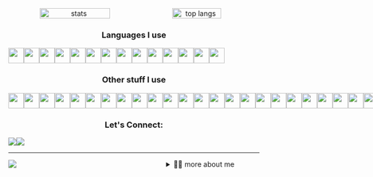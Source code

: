 <!-- stats and languages Chart -->
<div align="center" width="100%" style="display: flex; align-items: center, justify-content: space-between;">
	<img width=53% src="https://github-readme-stats.vercel.app/api?username=pascall-de-creator&show_icons=true&bg_color=09131b&title_color=15bb8a&text_color=fff&icon_color=15bb8a&hide_border=true&border_radius=6" alt="stats"/>
  	<img width=44% src="https://github-readme-stats.vercel.app/api/top-langs/?username=pascall-de-creator&layout=compact&bg_color=09131b&title_color=15bb8a&text_color=fff&icon_color=15bb8a&hide_border=true&border_radius=6" alt="top langs"/>
</div>
<!-- Languages badges -->
<h3 align=center>Languages I use</h3>
<div align=center style="display: flex; width: 90%">
  	<img src="https://skillicons.dev/icons?i=js" height="31px" />
  	<img src="https://skillicons.dev/icons?i=ts" height="31px" />
  	<img src="https://skillicons.dev/icons?i=c" height="31px" />
  	<img src="https://skillicons.dev/icons?i=cpp" height="31px" />
  	<img src="https://skillicons.dev/icons?i=cs" height="31px" />
  	<img src="https://skillicons.dev/icons?i=html" height="31px" />
  	<img src="https://skillicons.dev/icons?i=css" height="31px" />
  	<img src="https://skillicons.dev/icons?i=sass" height="31px" />
  	<img src="https://skillicons.dev/icons?i=dart" height="31px" />
  	<img src="https://skillicons.dev/icons?i=python" height="31px" />
  	<img src="https://skillicons.dev/icons?i=rust" height="31px" />
  	<img src="https://skillicons.dev/icons?i=ruby" height="31px" />
  	<img src="https://skillicons.dev/icons?i=php" height="31px" />
  	<img src="https://skillicons.dev/icons?i=go" height="31px" />
</div>
<!-- Frameworks badges -->
<h3 align=center>Other stuff I use</h3>
<div align=center style="display: flex; width: 90%">
  	<img src="https://skillicons.dev/icons?i=react" height="31px" />
  	<img src="https://skillicons.dev/icons?i=vue" height="31px" />
  	<img src="https://skillicons.dev/icons?i=nextjs" height="31px" />
  	<img src="https://skillicons.dev/icons?i=nuxtjs" height="31px" />
  	<img src="https://skillicons.dev/icons?i=svelte" height="31px" />
  	<img src="https://skillicons.dev/icons?i=redux" height="31px" />
	<!-- 	 -->
  	<img src="https://skillicons.dev/icons?i=laravel" height="31px" />
  	<img src="https://skillicons.dev/icons?i=rails" height="31px" />
	<!-- 	 -->
  	<img src="https://skillicons.dev/icons?i=bootstrap" height="31px" />
  	<img src="https://skillicons.dev/icons?i=materialui" height="31px" />
  	<img src="https://skillicons.dev/icons?i=tailwind" height="31px" />
	<!-- 	 -->
  	<img src="https://skillicons.dev/icons?i=sass" height="31px" />
	<!-- 	 -->
  	<img src="https://skillicons.dev/icons?i=django" height="31px" />
  	<img src="https://skillicons.dev/icons?i=express" height="31px" />
	<!-- 	 -->
  	<img src="https://skillicons.dev/icons?i=firebase" height="31px" />
	<!-- 	 -->
  	<img src="https://skillicons.dev/icons?i=flutter" height="31px" />
  	<img src="https://skillicons.dev/icons?i=nodejs" height="31px" />
  	<img src="https://skillicons.dev/icons?i=pug" height="31px" />
  	<img src="https://skillicons.dev/icons?i=wasm" height="31px" />
  	<img src="https://skillicons.dev/icons?i=qt" height="31px" />
	<!-- 	 -->
  	<img src="https://skillicons.dev/icons?i=mongodb" height="31px" />
  	<img src="https://skillicons.dev/icons?i=redis" height="31px" />
  	<img src="https://skillicons.dev/icons?i=prisma" height="31px" />
  	<img src="https://skillicons.dev/icons?i=graphql" height="31px" />
  	<img src="https://skillicons.dev/icons?i=mysql" height="31px" />
</div>
<!-- connect badges -->
<h3 align=center>Let's Connect:</h3>
<div align=center style="display: flex; width: 100%">
	<a href="https://www.linkedin.com/in/pascall-de-creator-150b73215/">
		<img src="https://img.shields.io/badge/LinkedIn-0077B5?style=for-the-badge&logo=linkedin&logoColor=white">
  	</a>
	<a href="https://twitter.com/Pascall_creator">
		<img src="https://img.shields.io/badge/Twitter-1DA1F2?style=for-the-badge&logo=twitter&logoColor=white">
	</a>
</div>
<hr/>
<div align="center" style="width: 90%; display: flex; align-items-center; justify-content: space-between" >
	<img src="https://komarev.com/ghpvc/?username=pascall-de-creator">
	<a href="https://github.com/pascall-de-creator/About-Pascall"></a>
	<details>
		<summary>👨‍💻 more about me</summary>
		# About-Pascall
		<!-- Technology I use -->
		<h2 align=center>Technologies I Use</h2>
		<div align=center style="display: flex; width: 90%">
		  <h3 align=center>Terminal</h3>
		  <img src="https://img.shields.io/badge/GIT-E44C30?style=for-the-badge&logo=git&logoColor=white">
		  <img src="https://img.shields.io/badge/powershell-5391FE?style=for-the-badge&logo=powershell&logoColor=white">
		  <img src="https://img.shields.io/badge/GNU%20Bash-4EAA25?style=for-the-badge&logo=GNU%20Bash&logoColor=white">
		  <img src="https://img.shields.io/badge/windows%20terminal-4D4D4D?style=for-the-badge&logo=windows%20terminal&logoColor=white">
		  <img src="https://img.shields.io/badge/tmux-1BB91F?style=for-the-badge&logo=tmux&logoColor=white">
		  <!--  Operating Systems  -->
		  <h3 align=center>Operating Systems</h3>
		  <img src="https://img.shields.io/badge/Linux-FCC624?style=for-the-badge&logo=linux&logoColor=black">
		  <img src="https://img.shields.io/badge/Cent%20OS-262577?style=for-the-badge&logo=CentOS&logoColor=white">
		  <img src="https://img.shields.io/badge/mac%20os-000000?style=for-the-badge&logo=apple&logoColor=white">
		  <img src="https://img.shields.io/badge/Ubuntu-E95420?style=for-the-badge&logo=ubuntu&logoColor=white">
		  <img src="https://img.shields.io/badge/Windows-0078D6?style=for-the-badge&logo=windows&logoColor=white">
		  <img src="https://img.shields.io/badge/Android-3DDC84?style=for-the-badge&logo=android&logoColor=white">
		  <!-- Office tools -->
		  <h3 align=center>Office Tools</h3>
		  <img src="https://img.shields.io/badge/Trello-0052CC?style=for-the-badge&logo=trello&logoColor=white">
		  <img src="https://img.shields.io/badge/Todoist-E44332?style=for-the-badge&logo=todoist&logoColor=white">
		  <img src="https://img.shields.io/badge/Notion-000000?style=for-the-badge&logo=notion&logoColor=white">
		  <img src="https://img.shields.io/badge/Microsoft_Word-2B579A?style=for-the-badge&logo=microsoft-word&logoColor=white">
		  <img src="https://img.shields.io/badge/Microsoft_PowerPoint-B7472A?style=for-the-badge&logo=microsoft-powerpoint&logoColor=white">
		  <img src="https://img.shields.io/badge/Microsoft_Office-D83B01?style=for-the-badge&logo=microsoft-office&logoColor=white">
		  <img src="https://img.shields.io/badge/Microsoft_Excel-217346?style=for-the-badge&logo=microsoft-excel&logoColor=white">
		  <img src="https://img.shields.io/badge/Microsoft_Office-D83B01?style=for-the-badge&logo=microsoft-office&logoColor=white">
		  <img src="https://img.shields.io/badge/Google%20Sheets-34A853?style=for-the-badge&logo=google-sheets&logoColor=white">
		  <!-- Mobile Frameworks -->
		  <h3 align=center>Mobile Frameworks</h3>
		  <img src="https://img.shields.io/badge/Flutter-02569B?style=for-the-badge&logo=flutter&logoColor=white">
		  <!--  lint tools -->
		  <h3 align=center>lint Tools</h3>
		  <img src="https://img.shields.io/badge/eslint-3A33D1?style=for-the-badge&logo=eslint&logoColor=white">
		  <img src="https://img.shields.io/badge/prettier-1A2C34?style=for-the-badge&logo=prettier&logoColor=F7BA3E">
		  <!--  IDE -->
		  <h3 align=center>IDE</h3>
		  <img src="https://img.shields.io/badge/Android_Studio-3DDC84?style=for-the-badge&logo=android-studio&logoColor=white">
		  <img src="https://img.shields.io/badge/Atom-66595C?style=for-the-badge&logo=Atom&logoColor=white">
		  <img src="https://img.shields.io/badge/Codesandbox-000000?style=for-the-badge&logo=CodeSandbox&logoColor=white">
		  <img src="https://img.shields.io/badge/Notepad++-90E59A.svg?style=for-the-badge&logo=notepad%2B%2B&logoColor=black">
		  <img src="https://img.shields.io/badge/PyCharm-000000.svg?&style=for-the-badge&logo=PyCharm&logoColor=white">
		  <img src="https://img.shields.io/badge/VIM-%2311AB00.svg?&style=for-the-badge&logo=vim&logoColor=white">
		  <img src="https://img.shields.io/badge/Visual_Studio-5C2D91?style=for-the-badge&logo=visual%20studio&logoColor=white">
		  <!--  Design  -->
		  <h3 align=center>Design</h3>
		  <img src="https://img.shields.io/badge/Adobe%20after%20affects-CF96FD?style=for-the-badge&logo=Adobe%20after%20effects&logoColor=393665">
		  <img src="https://img.shields.io/badge/Adobe%20Photoshop-31A8FF?style=for-the-badge&logo=Adobe%20Photoshop&logoColor=black">
		  <img src="https://img.shields.io/badge/Adobe%20Premiere%20Pro-9999FF?style=for-the-badge&logo=Adobe%20Premiere%20Pro&logoColor=white">
		  <img src="https://img.shields.io/badge/Adobe%20XD-470137?style=for-the-badge&logo=Adobe%20XD&logoColor=#FF61F6">
		  <img src="https://img.shields.io/badge/blender-%23F5792A.svg?style=for-the-badge&logo=blender&logoColor=white">
		  <img src="https://img.shields.io/badge/Canva-%2300C4CC.svg?&style=for-the-badge&logo=Canva&logoColor=white">
		  <img src="https://img.shields.io/badge/Figma-F24E1E?style=for-the-badge&logo=figma&logoColor=white">
		  <!--  Cloud   -->
		  <h3 align=center>Cloud</h3>
		  <img src="https://img.shields.io/badge/Netlify-00C7B7?style=for-the-badge&logo=netlify&logoColor=white">
		  <img src="https://img.shields.io/badge/Google_Cloud-4285F4?style=for-the-badge&logo=google-cloud&logoColor=white">
		  <img src="https://img.shields.io/badge/Amazon_AWS-FF9900?style=for-the-badge&logo=amazonaws&logoColor=white">  
		</div>
	</details>
</div>
